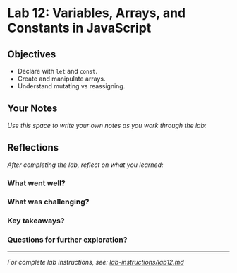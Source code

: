 # Lab 12: Variables, Arrays, and Constants in JavaScript

## Objectives

- Declare with `let` and `const`.
- Create and manipulate arrays.
- Understand mutating vs reassigning.

## Your Notes

_Use this space to write your own notes as you work through the lab:_

## Reflections

_After completing the lab, reflect on what you learned:_

### What went well?

### What was challenging?

### Key takeaways?

### Questions for further exploration?

---

_For complete lab instructions, see: [lab-instructions/lab12.md](../lab-instructions/lab12.md)_
